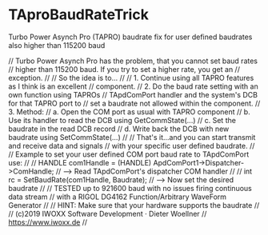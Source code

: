 # TAproBaudRateTrick
Turbo Power Asynch Pro (TAPRO) baudrate fix for user defined baudrates also higher than 115200 baud

// Turbo Power Asynch Pro has the problem, that you cannot set baud rates
// higher than 115200 baud. If you try to set a higher rate, you get an
// exception.
//
//  So the idea is to...
//
//  1. Continue using all TAPRO features as I think is an excellent
//     component.
//  2. Do the baud rate setting with an own function using TAPROs
//     TApdComPort handler and the system's DCB for that TAPRO port to
//     set a baudrate not allowed within the component.
//  3. Method:
//      a. Open the COM port as usual with TAPRO component
//      b. Use its handler to read the DCB using GetCommState(...)
//      c. Set the baudrate in the read DCB record
//      d. Write back the DCB with new baudrate using SetCommState(...)
//
//  That's it...and you can start transmit and receive data and signals
//  with your specific user defined baudrate.
//
//  Example to set your user defined COM port baud rate to TApdComPort use:
//
//  HANDLE com1Handle = (HANDLE) ApdComPort1->Dispatcher->ComHandle;
//      --> Read TApdComPort's dispatcher COM handler
//
//  int rc = SetBaudRate(com1Handle, Baudrate);
//      --> Now set the desired baudrate
//
//  TESTED up to 921600 baud with no issues firing continuous data stream
//  with a RIGOL DG4162 Function/Arbitrary WaveForm Generator
//
//  HINT: Make sure that your hardware supports the baudrate
//
//  (c)2019 IWOXX Software Development · Dieter Woellner
//          https://www.iwoxx.de
//
